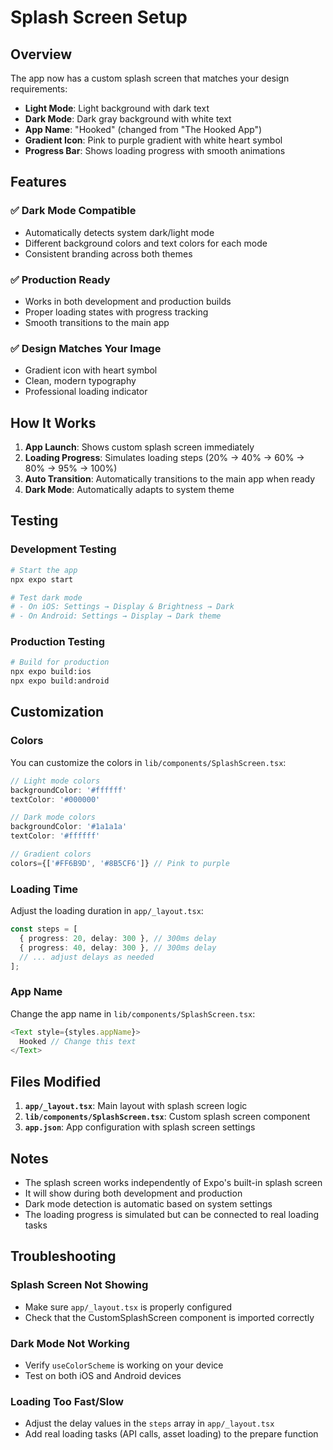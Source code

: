 # Splash Screen Setup

## Overview

The app now has a custom splash screen that matches your design requirements:

- **Light Mode**: Light background with dark text
- **Dark Mode**: Dark gray background with white text
- **App Name**: "Hooked" (changed from "The Hooked App")
- **Gradient Icon**: Pink to purple gradient with white heart symbol
- **Progress Bar**: Shows loading progress with smooth animations

## Features

### ✅ Dark Mode Compatible
- Automatically detects system dark/light mode
- Different background colors and text colors for each mode
- Consistent branding across both themes

### ✅ Production Ready
- Works in both development and production builds
- Proper loading states with progress tracking
- Smooth transitions to the main app

### ✅ Design Matches Your Image
- Gradient icon with heart symbol
- Clean, modern typography
- Professional loading indicator

## How It Works

1. **App Launch**: Shows custom splash screen immediately
2. **Loading Progress**: Simulates loading steps (20% → 40% → 60% → 80% → 95% → 100%)
3. **Auto Transition**: Automatically transitions to the main app when ready
4. **Dark Mode**: Automatically adapts to system theme

## Testing

### Development Testing
```bash
# Start the app
npx expo start

# Test dark mode
# - On iOS: Settings → Display & Brightness → Dark
# - On Android: Settings → Display → Dark theme
```

### Production Testing
```bash
# Build for production
npx expo build:ios
npx expo build:android
```

## Customization

### Colors
You can customize the colors in `lib/components/SplashScreen.tsx`:

```typescript
// Light mode colors
backgroundColor: '#ffffff'
textColor: '#000000'

// Dark mode colors  
backgroundColor: '#1a1a1a'
textColor: '#ffffff'

// Gradient colors
colors={['#FF6B9D', '#8B5CF6']} // Pink to purple
```

### Loading Time
Adjust the loading duration in `app/_layout.tsx`:

```typescript
const steps = [
  { progress: 20, delay: 300 }, // 300ms delay
  { progress: 40, delay: 300 }, // 300ms delay
  // ... adjust delays as needed
];
```

### App Name
Change the app name in `lib/components/SplashScreen.tsx`:

```typescript
<Text style={styles.appName}>
  Hooked // Change this text
</Text>
```

## Files Modified

1. **`app/_layout.tsx`**: Main layout with splash screen logic
2. **`lib/components/SplashScreen.tsx`**: Custom splash screen component
3. **`app.json`**: App configuration with splash screen settings

## Notes

- The splash screen works independently of Expo's built-in splash screen
- It will show during both development and production
- Dark mode detection is automatic based on system settings
- The loading progress is simulated but can be connected to real loading tasks

## Troubleshooting

### Splash Screen Not Showing
- Make sure `app/_layout.tsx` is properly configured
- Check that the CustomSplashScreen component is imported correctly

### Dark Mode Not Working
- Verify `useColorScheme` is working on your device
- Test on both iOS and Android devices

### Loading Too Fast/Slow
- Adjust the delay values in the `steps` array in `app/_layout.tsx`
- Add real loading tasks (API calls, asset loading) to the prepare function 